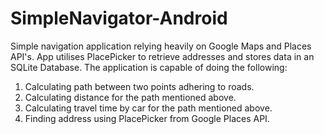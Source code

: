 # SimpleNavigator-Android
Simple navigation application relying heavily on Google Maps and Places API's. 
App utilises PlacePicker to retrieve addresses and stores data in an SQLite Database.
The application is capable of doing the following:
1) Calculating path between two points adhering to roads.
2) Calculating distance for the path mentioned above.
3) Calculating travel time by car for the path mentioned above.
4) Finding address using PlacePicker from Google Places API.
